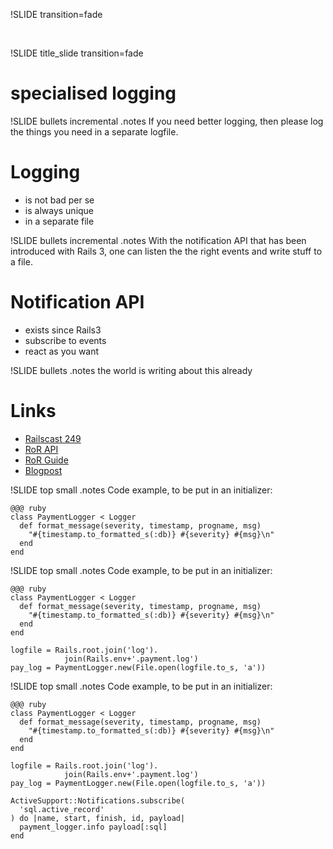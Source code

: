 !SLIDE transition=fade
 
&nbsp;

!SLIDE title_slide transition=fade

# specialised logging

!SLIDE bullets incremental
.notes If you need better logging, then please log the things you need in a separate logfile.

# Logging
* is not bad per se
* is always unique
* in a separate file

!SLIDE bullets incremental
.notes With the notification API that has been introduced with Rails 3, one can listen the the right events and write stuff to a file.

# Notification API
* exists since Rails3
* subscribe to events
* react as you want

!SLIDE bullets
.notes the world is writing about this already

# Links
* [Railscast 249](http://railscasts.com/episodes/249-notifications-in-rails-3)
* [RoR API](http://api.rubyonrails.org/classes/ActiveSupport/Notifications.html)
* [RoR Guide](http://edgeguides.rubyonrails.org/active_support_instrumentation.html#sql-active-record)
* [Blogpost](http://mikenaberezny.com/2007/02/24/rails-logging-tips/)

!SLIDE top small
.notes Code example, to be put in an initializer:

	@@@ ruby
	class PaymentLogger < Logger
	  def format_message(severity, timestamp, progname, msg)
	    "#{timestamp.to_formatted_s(:db)} #{severity} #{msg}\n"
	  end
	end

!SLIDE top small
.notes Code example, to be put in an initializer:

	@@@ ruby
	class PaymentLogger < Logger
	  def format_message(severity, timestamp, progname, msg)
	    "#{timestamp.to_formatted_s(:db)} #{severity} #{msg}\n"
	  end
	end
	
	logfile = Rails.root.join('log').
	            join(Rails.env+'.payment.log')
	pay_log = PaymentLogger.new(File.open(logfile.to_s, 'a'))

!SLIDE top small
.notes Code example, to be put in an initializer:

	@@@ ruby
	class PaymentLogger < Logger
	  def format_message(severity, timestamp, progname, msg)
	    "#{timestamp.to_formatted_s(:db)} #{severity} #{msg}\n"
	  end
	end
	
	logfile = Rails.root.join('log').
	            join(Rails.env+'.payment.log')
	pay_log = PaymentLogger.new(File.open(logfile.to_s, 'a'))
	
	ActiveSupport::Notifications.subscribe(
	  'sql.active_record'
	) do |name, start, finish, id, payload|
	  payment_logger.info payload[:sql]
	end
